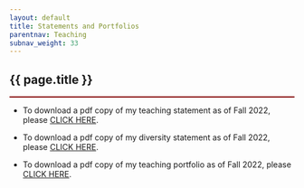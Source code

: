 ```yaml
---
layout: default
title: Statements and Portfolios
parentnav: Teaching
subnav_weight: 33
---
```


<div style="border-bottom: 2px  solid #800000;">

## {{ page.title }}

</div>




* To download a pdf copy of my teaching statement as of Fall 2022, please [CLICK HERE](Teaching_Statement.pdf). 

* To download a pdf copy of my diversity statement as of Fall 2022, please [CLICK HERE](Diversity_Statement.pdf). 
  
* To download a pdf copy of my teaching portfolio as of Fall 2022, please [CLICK HERE](Teaching_Portfolio.pdf). 
  
